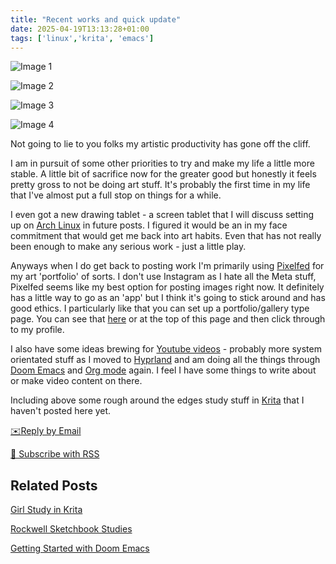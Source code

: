 ```yaml
---
title: "Recent works and quick update"
date: 2025-04-19T13:13:28+01:00
tags: ['linux','krita', 'emacs']
---
```


![Image 1](/2025-04-19-recent-works-and-update/20250419-portrait-1.jpg)

![Image 2](/2025-04-19-recent-works-and-update/20250419-portrait-2.jpg)

![Image 3](/2025-04-19-recent-works-and-update/20250419-rockateer.jpg)

![Image 4](/2025-04-19-recent-works-and-update/20250419-study-sheet.jpg)


Not going to lie to you folks my artistic productivity has gone off the cliff.

I am in pursuit of some other priorities to try and make my life a little more stable. A little bit of sacrifice now for the greater good but honestly it feels pretty gross to not be doing art stuff. It's probably the first time in my life that I've almost put a full stop on things for a while.

I even got a new drawing tablet - a screen tablet that I will discuss setting up on [Arch Linux](https://archlinux.org/) in future posts. I figured it would be an in my face commitment that would get me back into art habits. Even that has not really been enough to make any serious work - just a little play.

Anyways when I do get back to posting work I'm primarily using [Pixelfed](https://pixelfed.org/) for my art 'portfolio' of sorts. I don't use Instagram as I hate all the Meta stuff, Pixelfed seems like my best option for posting images right now. It definitely has a little way to go as an 'app' but I think it's going to stick around and has good ethics. I particularly like that you can set up a portfolio/gallery type page. You can see that [here](https://portfolio.pixelfed.social/bledley) or at the top of this page and then click through to my profile.

I also have some ideas brewing for [Youtube videos](https://www.youtube.com/@bledleysworld) - probably more system orientated stuff as I moved to [Hyprland](https://hyprland.org/) and am doing all the things through [Doom Emacs](https://github.com/doomemacs/doomemacs) and [Org mode](https://orgmode.org/) again. I feel I have some things to write about or make video content on there.

Including above some rough around the edges study stuff in [Krita](https://krita.org/en/) that I haven't posted here yet.

[✉️Reply by Email](mailto:bledley@posteo.com)

[📰  Subscribe with RSS](https://bledley.xyz/index.xml)

## Related Posts

[Girl Study in Krita](/posts/2023-06-14-girl-study-in-krita/)

[Rockwell Sketchbook Studies](/posts/2021-08-24-rockwell-sketchbook-studies/)

[Getting Started with Doom Emacs](/posts/2023-01-27-getting-started-with-doom-emacs/)

